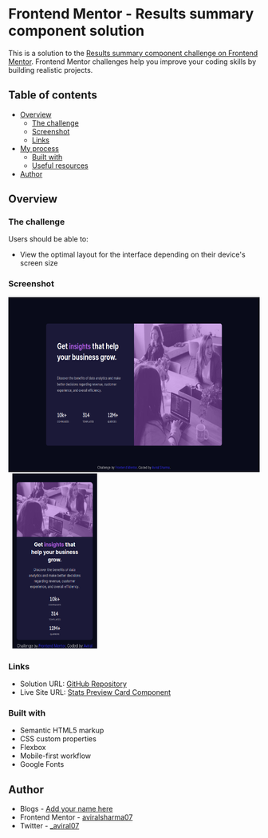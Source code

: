 # Frontend Mentor - Results summary component solution

This is a solution to the [Results summary component challenge on Frontend Mentor](https://www.frontendmentor.io/challenges/results-summary-component-CE_K6s0maV). Frontend Mentor challenges help you improve your coding skills by building realistic projects.

## Table of contents

- [Overview](#overview)
  - [The challenge](#the-challenge)
  - [Screenshot](#screenshot)
  - [Links](#links)
- [My process](#my-process)
  - [Built with](#built-with)
  - [Useful resources](#useful-resources)
- [Author](#author)

## Overview

### The challenge

Users should be able to:

- View the optimal layout for the interface depending on their device's screen size

### Screenshot

<img src="./screenshots/desktop-screenshot.png" alt="Alt Text" width="650" height="350">
&nbsp;
<img src="./screenshots/mobile-screenshot.png" alt="Alt Text" width="170" height="350">

### Links

- Solution URL: [GitHub Repository](https://github.com/aviralsharma07/stats-preview-card-component)
- Live Site URL: [Stats Preview Card Component](https://stats-preview-card-component-avi.netlify.app/)

### Built with

- Semantic HTML5 markup
- CSS custom properties
- Flexbox
- Mobile-first workflow
- Google Fonts

## Author

- Blogs - [Add your name here](https://hashnode.com/@aviralsharma)
- Frontend Mentor - [aviralsharma07](https://www.frontendmentor.io/profile/aviralsharma07)
- Twitter - [\_aviral07](https://www.twitter.com/_aviral07)
